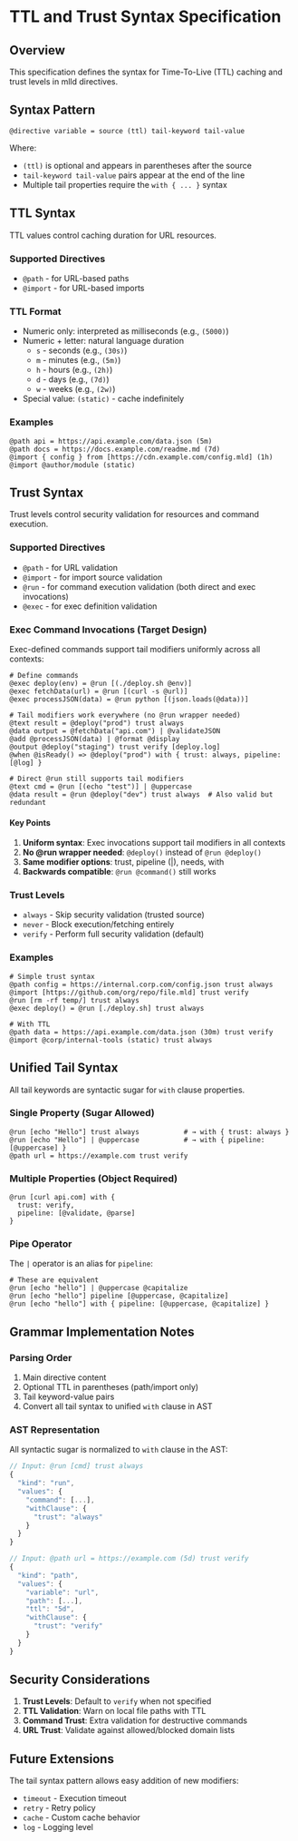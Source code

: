 # TTL and Trust Syntax Specification

## Overview

This specification defines the syntax for Time-To-Live (TTL) caching and trust levels in mlld directives.

## Syntax Pattern

```
@directive variable = source (ttl) tail-keyword tail-value
```

Where:
- `(ttl)` is optional and appears in parentheses after the source
- `tail-keyword tail-value` pairs appear at the end of the line
- Multiple tail properties require the `with { ... }` syntax

## TTL Syntax

TTL values control caching duration for URL resources.

### Supported Directives
- `@path` - for URL-based paths
- `@import` - for URL-based imports

### TTL Format
- Numeric only: interpreted as milliseconds (e.g., `(5000)`)
- Numeric + letter: natural language duration
  - `s` - seconds (e.g., `(30s)`)
  - `m` - minutes (e.g., `(5m)`)
  - `h` - hours (e.g., `(2h)`)
  - `d` - days (e.g., `(7d)`)
  - `w` - weeks (e.g., `(2w)`)
- Special value: `(static)` - cache indefinitely

### Examples
```mlld
@path api = https://api.example.com/data.json (5m)
@path docs = https://docs.example.com/readme.md (7d)
@import { config } from [https://cdn.example.com/config.mld] (1h)
@import @author/module (static)
```

## Trust Syntax

Trust levels control security validation for resources and command execution.

### Supported Directives
- `@path` - for URL validation
- `@import` - for import source validation
- `@run` - for command execution validation (both direct and exec invocations)
- `@exec` - for exec definition validation

### Exec Command Invocations (Target Design)

Exec-defined commands support tail modifiers uniformly across all contexts:

```mlld
# Define commands
@exec deploy(env) = @run [(./deploy.sh @env)]
@exec fetchData(url) = @run [(curl -s @url)]
@exec processJSON(data) = @run python [(json.loads(@data))]

# Tail modifiers work everywhere (no @run wrapper needed)
@text result = @deploy("prod") trust always
@data output = @fetchData("api.com") | @validateJSON
@add @processJSON(data) | @format @display
@output @deploy("staging") trust verify [deploy.log]
@when @isReady() => @deploy("prod") with { trust: always, pipeline: [@log] }

# Direct @run still supports tail modifiers
@text cmd = @run [(echo "test")] | @uppercase
@data result = @run @deploy("dev") trust always  # Also valid but redundant
```

#### Key Points

1. **Uniform syntax**: Exec invocations support tail modifiers in all contexts
2. **No @run wrapper needed**: `@deploy()` instead of `@run @deploy()`
3. **Same modifier options**: trust, pipeline (|), needs, with
4. **Backwards compatible**: `@run @command()` still works

### Trust Levels
- `always` - Skip security validation (trusted source)
- `never` - Block execution/fetching entirely
- `verify` - Perform full security validation (default)

### Examples
```mlld
# Simple trust syntax
@path config = https://internal.corp.com/config.json trust always
@import [https://github.com/org/repo/file.mld] trust verify
@run [rm -rf temp/] trust always
@exec deploy() = @run [./deploy.sh] trust always

# With TTL
@path data = https://api.example.com/data.json (30m) trust verify
@import @corp/internal-tools (static) trust always
```

## Unified Tail Syntax

All tail keywords are syntactic sugar for `with` clause properties.

### Single Property (Sugar Allowed)
```mlld
@run [echo "Hello"] trust always           # → with { trust: always }
@run [echo "Hello"] | @uppercase           # → with { pipeline: [@uppercase] }
@path url = https://example.com trust verify
```

### Multiple Properties (Object Required)
```mlld
@run [curl api.com] with {
  trust: verify,
  pipeline: [@validate, @parse]
}
```

### Pipe Operator

The `|` operator is an alias for `pipeline`:

```mlld
# These are equivalent
@run [echo "hello"] | @uppercase @capitalize
@run [echo "hello"] pipeline [@uppercase, @capitalize]
@run [echo "hello"] with { pipeline: [@uppercase, @capitalize] }
```

## Grammar Implementation Notes

### Parsing Order
1. Main directive content
2. Optional TTL in parentheses (path/import only)
3. Tail keyword-value pairs
4. Convert all tail syntax to unified `with` clause in AST

### AST Representation
All syntactic sugar is normalized to `with` clause in the AST:

```javascript
// Input: @run [cmd] trust always
{
  "kind": "run",
  "values": {
    "command": [...],
    "withClause": {
      "trust": "always"
    }
  }
}

// Input: @path url = https://example.com (5d) trust verify
{
  "kind": "path",
  "values": {
    "variable": "url",
    "path": [...],
    "ttl": "5d",
    "withClause": {
      "trust": "verify"
    }
  }
}
```

## Security Considerations

1. **Trust Levels**: Default to `verify` when not specified
2. **TTL Validation**: Warn on local file paths with TTL
3. **Command Trust**: Extra validation for destructive commands
4. **URL Trust**: Validate against allowed/blocked domain lists

## Future Extensions

The tail syntax pattern allows easy addition of new modifiers:
- `timeout` - Execution timeout
- `retry` - Retry policy
- `cache` - Custom cache behavior
- `log` - Logging level